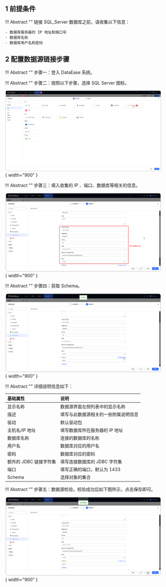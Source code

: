 ## 1 前提条件

!!! Abstract ""
    链接 SQL_Server 数据库之前，请收集以下信息：

    - 数据库服务器的 IP 地址和端口号
    - 数据库名称
    - 数据库用户名和密码

## 2 配置数据源链接步骤

!!! Abstract ""
    步骤一：登入 DataEase 系统。

!!! Abstract ""
    步骤二：按照以下步骤，选择 SQL Server 图标。

![SQL Server](../../img/datasource_configuration/选择SQLServer.png){ width="900" }

!!! Abstract ""
    步骤三：填入收集的 IP 、端口、数据库等相关的信息。

![SQLServer链接信息](../../img/datasource_configuration/SQLServer链接信息.png){ width="900" }

!!! Abstract ""
    步骤四：获取 Schema。

![SQLServer获取Schema](../../img/datasource_configuration/SQLServer获取schema.png){ width="900" }

!!! Abstract ""
    详细说明信息如下：

| 基础属性             | 说明                 |
|:-----------------|:-------------------|
| 显示名称             | 数据源界面左侧列表中的显示名称    |   
| 描述               | 填写与此数据源相关的一些附属说明信息 |
| 驱动               | 默认驱动包              |
| 主机名/IP 地址        | 填写数据库所在服务器的 IP 地址  |
| 数据库名称            | 连接的数据库的名称          |
| 用户名              | 数据库对应的用户名          |
| 密码               | 数据库对应的密码           |
| 额外的 JDBC 链接字符集   | 填写连接数据库的 JDBC 字符集  |
| 端口               | 填写正确的端口，默认为 1433   |
| Schema         | 选择对象的集合           |

!!! Abstract ""
    步骤五：数据源检验，校验成功后如下图所示，点击保存即可。

![SQLServer校验成功](../../img/datasource_configuration/SQLServer校验成功.png){ width="900" }
